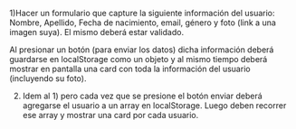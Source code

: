1)Hacer un formulario que capture la siguiente información del usuario:
Nombre, Apellido, Fecha de nacimiento, email, género y foto (link a una imagen suya). El mismo deberá estar validado.

Al presionar un botón (para enviar los datos) dicha información deberá guardarse en localStorage como un objeto y al mismo tiempo deberá mostrar en pantalla una card con toda la información del usuario (incluyendo su foto).

2) Idem al 1) pero cada vez que se presione el botón enviar deberá agregarse el usuario a un array en localStorage. Luego deben recorrer ese array y mostrar una card por cada usuario.
